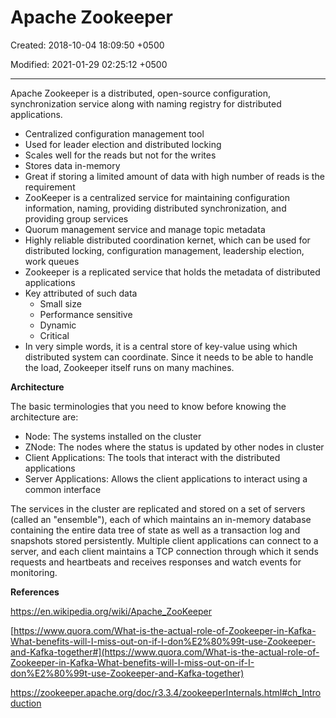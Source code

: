 # Apache Zookeeper

Created: 2018-10-04 18:09:50 +0500

Modified: 2021-01-29 02:25:12 +0500

---

Apache Zookeeper is a distributed, open-source configuration, synchronization service along with naming registry for distributed applications.


-   Centralized configuration management tool
-   Used for leader election and distributed locking
-   Scales well for the reads but not for the writes
-   Stores data in-memory
-   Great if storing a limited amount of data with high number of reads is the requirement
-   ZooKeeper is a centralized service for maintaining configuration information, naming, providing distributed synchronization, and providing group services
-   Quorum management service and manage topic metadata
-   Highly reliable distributed coordination kernet, which can be used for distributed locking, configuration management, leadership election, work queues
-   Zookeeper is a replicated service that holds the metadata of distributed applications
-   Key attributed of such data
    -   Small size
    -   Performance sensitive
    -   Dynamic
    -   Critical
-   In very simple words, it is a central store of key-value using which distributed system can coordinate. Since it needs to be able to handle the load, Zookeeper itself runs on many machines.



**Architecture**

The basic terminologies that you need to know before knowing the architecture are:
-   Node: The systems installed on the cluster
-   ZNode: The nodes where the status is updated by other nodes in cluster
-   Client Applications: The tools that interact with the distributed applications
-   Server Applications: Allows the client applications to interact using a common interface



The services in the cluster are replicated and stored on a set of servers (called an "ensemble"), each of which maintains an in-memory database containing the entire data tree of state as well as a transaction log and snapshots stored persistently. Multiple client applications can connect to a server, and each client maintains a TCP connection through which it sends requests and heartbeats and receives responses and watch events for monitoring.



**References**

<https://en.wikipedia.org/wiki/Apache_ZooKeeper>



[https://www.quora.com/What-is-the-actual-role-of-Zookeeper-in-Kafka-What-benefits-will-I-miss-out-on-if-I-don%E2%80%99t-use-Zookeeper-and-Kafka-together#](https://www.quora.com/What-is-the-actual-role-of-Zookeeper-in-Kafka-What-benefits-will-I-miss-out-on-if-I-don%E2%80%99t-use-Zookeeper-and-Kafka-together)



<https://zookeeper.apache.org/doc/r3.3.4/zookeeperInternals.html#ch_Introduction>
